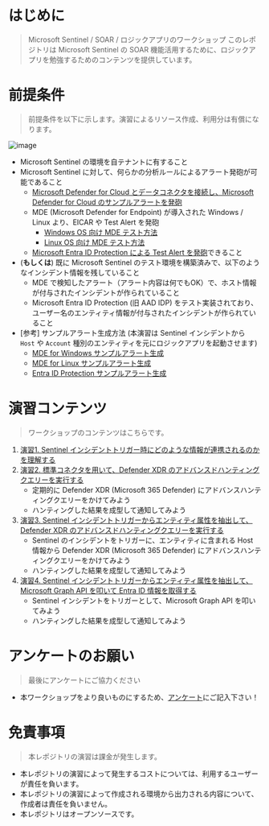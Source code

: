 # はじめに
> Microsoft Sentinel / SOAR / ロジックアプリのワークショップ
このレポジトリは Microsoft Sentinel の SOAR 機能活用するために、ロジックアプリを勉強するためのコンテンツを提供しています。

# 前提条件
> 前提条件を以下に示します。演習によるリソース作成、利用分は有償になります。

![image](https://github.com/hisashin0728/SentinelSOARWorkshopJP/assets/55295601/69bbd9df-73e2-4b8c-b9e2-44b3e7918578)

- Microsoft Sentinel の環境を自テナントに有すること
- Microsoft Sentinel に対して、何らかの分析ルールによるアラート発砲が可能であること
  - [Microsoft Defender for Cloud とデータコネクタを接続し、Microsoft Defender for Cloud のサンプルアラートを発砲](https://learn.microsoft.com/ja-jp/azure/defender-for-cloud/alert-validation)
  - MDE (Microsoft Defender for Endpoint) が導入された Windows / Linux より、EICAR や Test Alert を発砲
    - [Windows OS 向け MDE テスト方法](https://learn.microsoft.com/ja-jp/microsoft-365/security/defender-endpoint/run-detection-test?view=o365-worldwide#verify-microsoft-defender-for-endpoint-onboarding-of-a-device-using-a-powershell-detection-test)
    - [Linux OS 向け MDE テスト方法](https://learn.microsoft.com/ja-jp/microsoft-365/security/defender-endpoint/linux-exclusions?view=o365-worldwide#validate-exclusions-lists-with-the-eicar-test-file)
  - [Microsoft Entra ID Protection による Test Alert を発砲](https://learn.microsoft.com/ja-jp/entra/id-protection/howto-identity-protection-simulate-risk)できること
- (**もしくは**) 既に Microsoft Sentinel のテスト環境を構築済みで、以下のようなインシデント情報を残していること
    - MDE で検知したアラート（アラート内容は何でもOK）で、ホスト情報が付与されたインシデントが作られていること
    - Microsoft Entra ID Protection (旧 AAD IDP) をテスト実装されており、ユーザー名のエンティティ情報が付与されたインシデントが作られていること
- [参考] サンプルアラート生成方法 (本演習は Sentinel インシデントから ``Host`` や ``Account`` 種別のエンティティを元にロジックアプリを起動させます)
    - [MDE for Windows サンプルアラート生成](https://learn.microsoft.com/ja-jp/microsoft-365/security/defender-endpoint/run-detection-test?view=o365-worldwide)
    - [MDE for Linux サンプルアラート生成](https://learn.microsoft.com/ja-jp/microsoft-365/security/defender-endpoint/linux-install-manually?view=o365-worldwide#client-configuration)
    - [Entra ID Protection サンプルアラート生成](https://learn.microsoft.com/ja-jp/entra/id-protection/howto-identity-protection-simulate-risk)

# 演習コンテンツ
> ワークショップのコンテンツはこちらです。

1. [演習1. Sentinel インシデントトリガー時にどのような情報が連携されるのかを理解する](https://github.com/hisashin0728/SentinelSOARWorkshopJP/blob/main/Work1.md)
2. [演習2. 標準コネクタを用いて、Defender XDR のアドバンスドハンティングクエリーを実行する](https://github.com/hisashin0728/SentinelSOARWorkshopJP/blob/main/Work2.md)
    - 定期的に Defender XDR (Microsoft 365 Defender) にアドバンスハンティングクエリーをかけてみよう
    - ハンティングした結果を成型して通知してみよう
3. [演習3. Sentinel インシデントトリガーからエンティティ属性を抽出して、Defender XDR のアドバンスドハンティングクエリーを実行する](https://github.com/hisashin0728/SentinelSOARWorkshopJP/blob/main/Work3.md)
    - Sentinel のインシデントをトリガーに、エンティティに含まれる Host 情報から Defender XDR (Microsoft 365 Defender) にアドバンスハンティングクエリーをかけてみよう
    - ハンティングした結果を成型して通知してみよう
5. [演習4. Sentinel インシデントトリガーからエンティティ属性を抽出して、Microsoft Graph API を叩いて Entra ID 情報を取得する](https://github.com/hisashin0728/SentinelSOARWorkshopJP/blob/main/Work4.md)
    - Sentinel インシデントをトリガーとして、Microsoft Graph API を叩いてみよう
    - ハンティングした結果を成型して通知してみよう

# アンケートのお願い
> 最後にアンケートにご協力ください

- 本ワークショップをより良いものにするため、[アンケート](https://forms.office.com/r/3Ed17BkkG1)にご記入下さい！

# 免責事項
> 本レポジトリの演習は課金が発生します。

- 本レポジトリの演習によって発生するコストについては、利用するユーザーが責任を負います。
- 本レポジトリの演習によって作成される環境から出力される内容について、作成者は責任を負いません。
- 本レポジトリはオープンソースです。 
